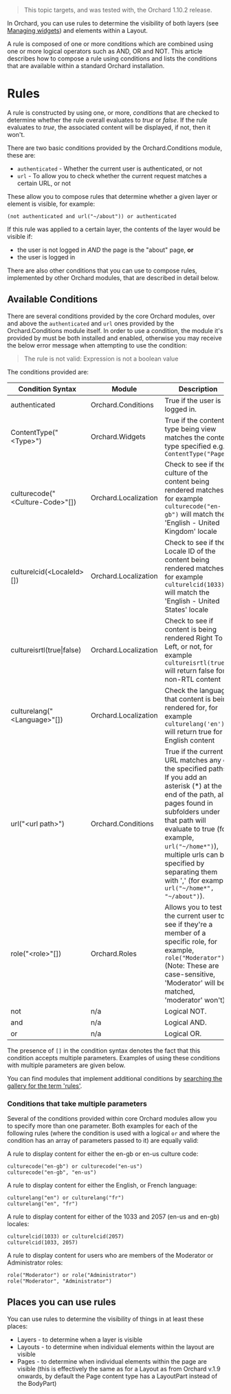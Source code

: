 > This topic targets, and was tested with, the Orchard 1.10.2 release.

In Orchard, you can use rules to determine the visibility of both layers (see [Managing widgets](Managing-widgets)) and elements within a Layout.

A rule is composed of one or more conditions which are combined using one or more logical operators such as AND, OR and NOT. This article describes how to compose a rule using conditions and lists the conditions that are available within a standard Orchard installation.

# Rules
A rule is constructed by using one, or more, *conditions* that are checked to determine whether the rule overall evaluates to *true* or *false*. If the rule evaluates to *true*, the associated content will be displayed, if not, then it won't.

There are two basic conditions provided by the Orchard.Conditions module, these are:

- `authenticated` - Whether the current user is authenticated, or not
- `url` - To allow you to check whether the current request matches a certain URL, or not

These allow you to compose rules that determine whether a given layer or element is visible, for example:

    (not authenticated and url("~/about")) or authenticated

If this rule was applied to a certain layer, the contents of the layer would be visible if:

- the user is not logged in *AND* the page is the "about" page, **or**
- the user is logged in

There are also other conditions that you can use to compose rules, implemented by other Orchard modules, that are described in detail below.

## Available Conditions
There are several conditions provided by the core Orchard modules, over and above the `authenticated` and `url` ones provided by the Orchard.Conditions module itself. In order to use a condition, the module it's provided by must be both installed and enabled, otherwise you may receive the below error message when attempting to use the condition:

> The rule is not valid: Expression is not a boolean value

The conditions provided are:

Condition Syntax                       | Module               | Description
---------------------------------------| ---------------------|-----------------------
authenticated                          | Orchard.Conditions   | True if the user is logged in.
ContentType("&lt;Type&gt;")            | Orchard.Widgets      | True if the content type being view matches the content type specified e.g. `ContentType("Page")`
culturecode("&lt;Culture-Code&gt;"[])  | Orchard.Localization | Check to see if the culture of the content being rendered matches, for example `culturecode("en-gb")` will match the 'English - United Kingdom' locale
culturelcid(&lt;LocaleId&gt;[])        | Orchard.Localization | Check to see if the Locale ID of the content being rendered matches, for example `culturelcid(1033)` will match the 'English - United States' locale
cultureisrtl(true\|false)              | Orchard.Localization | Check to see if content is being rendered Right To Left, or not, for example `cultureisrtl(true)` will return false for non-RTL content
culturelang("&lt;Language&gt;"[])      | Orchard.Localization | Check the language that content is being rendered for, for example `culturelang('en')` will return true for English content
url("&lt;url&nbsp;path&gt;")           | Orchard.Conditions   | True if the current URL matches any of the specified paths. If you add an asterisk (*) at the end of the path, all pages found in subfolders under that path will evaluate to true (for example, `url("~/home*")`), multiple urls can be specified by separating them with ',' (for example, `url("~/home*", "~/about")`).
role("&lt;role&gt;"[])                 | Orchard.Roles        | Allows you to test the current user to see if they're a member of a specific role, for example, `role("Moderator")` (Note: These are case-sensitive, 'Moderator' will be matched, 'moderator' won't)
not                                    | n/a                  | Logical NOT.
and                                    | n/a                  | Logical AND.
or                                     | n/a                  | Logical OR.

The presence of `[]` in the condition syntax denotes the fact that this condition accepts multiple parameters. Examples of using these conditions with multiple parameters are given below.

You can find modules that implement additional conditions by [searching the gallery for the term 'rules'](http://gallery.orchardproject.net/Packages/Modules?q=rules).

### Conditions that take multiple parameters

Several of the conditions provided within core Orchard modules allow you to specify more than one parameter. Both examples for each of the following rules (where the condition is used with a logical `or` and where the condition has an array of parameters passed to it) are equally valid:

A rule to display content for either the en-gb or en-us culture code:

    culturecode("en-gb") or culturecode("en-us")
    culturecode("en-gb", "en-us")

A rule to display content for either the English, or French language:
    
    culturelang("en") or culturelang("fr")
    culturelang("en", "fr")

A rule to display content for either of the 1033 and 2057 (en-us and en-gb) locales:

    culturelcid(1033) or culturelcid(2057)
    culturelcid(1033, 2057)

A rule to display content for users who are members of the Moderator or Administrator roles:

    role("Moderator") or role("Administrator")
    role("Moderator", "Administrator")

## Places you can use rules
You can use rules to determine the visibility of things in at least these places:

- Layers - to determine when a layer is visible
- Layouts - to determine when individual elements within the layout are visible
- Pages - to determine when individual elements within the page are visible (this is effectively the same as for a Layout as from Orchard v.1.9 onwards, by default the Page content type has a LayoutPart instead of the BodyPart)

